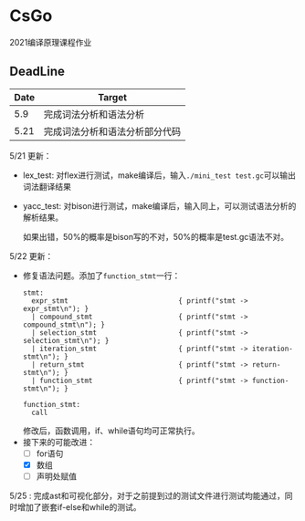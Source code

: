 # CsGo
2021编译原理课程作业



## DeadLine

| Date | Target                         |
| ---- | ------------------------------ |
| 5.9  | 完成词法分析和语法分析         |
| 5.21 | 完成词法分析和语法分析部分代码 |



5/21 更新：

- lex_test: 对flex进行测试，make编译后，输入`./mini_test test.gc`可以输出词法翻译结果

- yacc_test: 对bison进行测试，make编译后，输入同上，可以测试语法分析的解析结果。

  ​       如果出错，50%的概率是bison写的不对，50%的概率是test.gc语法不对。

5/22 更新：
- 修复语法问题。添加了`function_stmt`一行：
  ~~~
  stmt:
    expr_stmt                           { printf("stmt -> expr_stmt\n"); }
    | compound_stmt                     { printf("stmt -> compound_stmt\n"); }
    | selection_stmt                    { printf("stmt -> selection_stmt\n"); }
    | iteration_stmt                    { printf("stmt -> iteration-stmt\n"); }
    | return_stmt                       { printf("stmt -> return-stmt\n"); }
    | function_stmt                     { printf("stmt -> function-stmt\n"); }
  
  function_stmt:
    call
  ~~~
  修改后，函数调用，if、while语句均可正常执行。
- 接下来的可能改进：
  - [ ] for语句
  - [x] 数组
  - [ ] 声明处赋值

5/25 :
完成ast和可视化部分，对于之前提到过的测试文件进行测试均能通过，同时增加了嵌套if-else和while的测试。